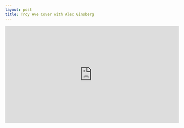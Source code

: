 ```yaml
---
layout: post
title: Troy Ave Cover with Alec Ginsberg
---
```


<iframe width="560" height="315" src="https://www.youtube.com/embed/xsl93am9WC4?rel=0" frameborder="0" allowfullscreen></iframe>